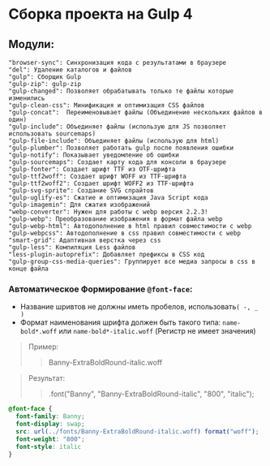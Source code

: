 # Сборка проекта на Gulp 4

## Модули:
    "browser-sync": Синхронизация кода с результатами в браузере
    "del": Удаление каталогов и файлов
    "gulp": Сборщик Gulp
    "gulp-zip": gulp-zip
    "gulp-changed": Позволяет обрабатывать только те файлы которые изменились
    "gulp-clean-css": Минификация и оптимизация CSS файлов
    "gulp-concat":  Переименовывает файлы (Объединение нескольких файлов в один)
    "gulp-include": Объединяет файлы (использую для JS позволяет использовать sourcemaps)
    "gulp-file-include": Объединяет файлы (использую для html)
    "gulp-plumber": Позволяет работать gulp после появления ошибки
    "gulp-notify": Показывает уведомление об ошибки
    "gulp-sourcemaps": Cоздает карту кода для консоли в браузере
    "gulp-fonter": Cоздает шрифт TTF из OTF-шрифта
    "gulp-ttf2woff": Cоздает шрифт WOFF из TTF-шрифта
    "gulp-ttf2woff2": Cоздает шрифт WOFF2 из TTF-шрифта
    "gulp-svg-sprite": Создание SVG спрайтов
    "gulp-uglify-es": Сжатие и оптимизация Java Script кода
    "gulp-imagemin": Для сжатия изображений
    "webp-converter": Нужен для работы с webp версия 2.2.3!
    "gulp-webp": Преобразование изображения в формат файла webp
    "gulp-webp-html": Автодополнение в html правил совместимости с webp
    "gulp-webpcss": Автодополнение в css правил совместимости с webp
    "smart-grid": Адаптивная верстка через css
    "gulp-less": Компиляция Less файлов
    "less-plugin-autoprefix": Добавляет префиксы в CSS код
    "gulp-group-css-media-queries": Группирует все медиа запросы в css в конце файла

### Автоматическое Формирование `@font-face`:
* Название шривтов не должны иметь пробелов, использовать`( -, _ )`
* Формат наименования шрифта должен быть такого типа:
`name-bold*.woff` или `name-bold*-italic.woff` (Регистр не имеет значения)
> Пример:
> > Banny-ExtraBoldRound-italic.woff

> Результат:
> > .font("Banny", "Banny-ExtraBoldRound-italic", "800", "italic");
```css
@font-face {
  font-family: Banny;
  font-display: swap;
  src: url(../fonts/Banny-ExtraBoldRound-italic.woff) format("woff");
  font-weight: "800";
  font-style: italic
}
```
